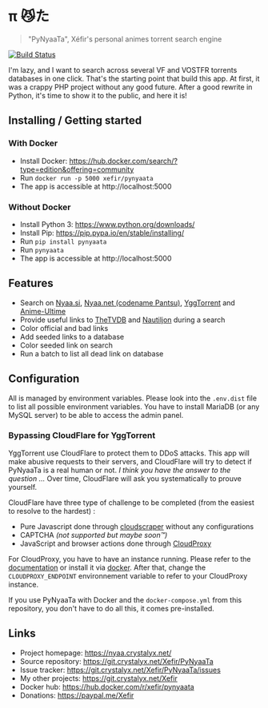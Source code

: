 # π 😼た
> "PyNyaaTa", Xéfir's personal animes torrent search engine

[![Build Status](https://ci.crystalyx.net/api/badges/Xefir/PyNyaaTa/status.svg)](https://ci.crystalyx.net/Xefir/PyNyaaTa)

I'm lazy, and I want to search across several VF and VOSTFR torrents databases in one click.
That's the starting point that build this app.
At first, it was a crappy PHP project without any good future.
After a good rewrite in Python, it's time to show it to the public, and here it is!

## Installing / Getting started

### With Docker

- Install Docker: https://hub.docker.com/search/?type=edition&offering=community
- Run `docker run -p 5000 xefir/pynyaata`
- The app is accessible at http://localhost:5000

### Without Docker

- Install Python 3: https://www.python.org/downloads/
- Install Pip: https://pip.pypa.io/en/stable/installing/
- Run `pip install pynyaata`
- Run `pynyaata`
- The app is accessible at http://localhost:5000

## Features

* Search on [Nyaa.si](https://nyaa.si/), [Nyaa.net (codename Pantsu)](https://nyaa.net/), [YggTorrent](https://duckduckgo.com/?q=yggtorrent) and [Anime-Ultime](http://www.anime-ultime.net/index-0-1)
* Provide useful links to [TheTVDB](https://www.thetvdb.com/) and [Nautiljon](https://www.nautiljon.com/) during a search
* Color official and bad links
* Add seeded links to a database
* Color seeded link on search
* Run a batch to list all dead link on database

## Configuration

All is managed by environment variables.
Please look into the `.env.dist` file to list all possible environment variables.
You have to install MariaDB (or any MySQL server) to be able to access the admin panel.

### Bypassing CloudFlare for YggTorrent

YggTorrent use CloudFlare to protect them to DDoS attacks.
This app will make abusive requests to their servers, and CloudFlare will try to detect if PyNyaaTa is a real human or not. *I think you have the answer to the question ...*
Over time, CloudFlare will ask you systematically to prouve yourself.

CloudFlare have three type of challenge to be completed (from the easiest to resolve to the hardest) :
- Pure Javascript done through [cloudscraper](https://github.com/VeNoMouS/cloudscraper) without any configurations
- CAPTCHA *(not supported but maybe soon™)*
- JavaScript and browser actions done through [CloudProxy](https://github.com/NoahCardoza/CloudProxy)

For CloudProxy, you have to have an instance running.
Please refer to the [documentation](https://github.com/NoahCardoza/CloudProxy#installation) or install it via [docker](https://github.com/NoahCardoza/CloudProxy#docker).
After that, change the `CLOUDPROXY_ENDPOINT` environnement variable to refer to your CloudProxy instance.

If you use PyNyaaTa with Docker and the `docker-compose.yml` from this repository, you don't have to do all this, it comes pre-installed.

## Links

- Project homepage: https://nyaa.crystalyx.net/
- Source repository: https://git.crystalyx.net/Xefir/PyNyaaTa
- Issue tracker: https://git.crystalyx.net/Xefir/PyNyaaTa/issues
- My other projects: https://git.crystalyx.net/Xefir
- Docker hub: https://hub.docker.com/r/xefir/pynyaata
- Donations: https://paypal.me/Xefir
